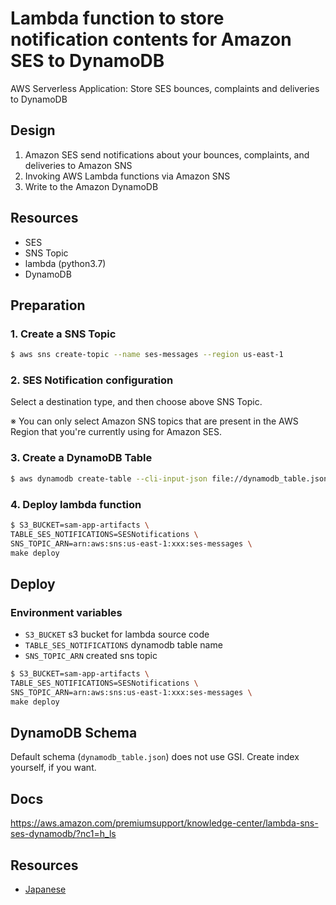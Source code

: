 # Lambda function to store notification contents for Amazon SES to DynamoDB

AWS Serverless Application: Store SES bounces, complaints and deliveries to DynamoDB

## Design

1. Amazon SES send notifications about your bounces, complaints, and deliveries to Amazon SNS
2. Invoking AWS Lambda functions via Amazon SNS
3. Write to the Amazon DynamoDB

## Resources

- SES
- SNS Topic
- lambda (python3.7)
- DynamoDB

## Preparation

### 1. Create a SNS Topic

```bash
$ aws sns create-topic --name ses-messages --region us-east-1
```

### 2. SES Notification configuration

Select a destination type, and then choose above SNS Topic.

※ You can only select Amazon SNS topics that are present in the AWS Region that you're currently using for Amazon SES.

### 3. Create a DynamoDB Table

```bash
$ aws dynamodb create-table --cli-input-json file://dynamodb_table.json
```

### 4. Deploy lambda function

```bash
$ S3_BUCKET=sam-app-artifacts \
TABLE_SES_NOTIFICATIONS=SESNotifications \
SNS_TOPIC_ARN=arn:aws:sns:us-east-1:xxx:ses-messages \
make deploy
```

## Deploy

### Environment variables

- `S3_BUCKET`
  s3 bucket for lambda source code
- `TABLE_SES_NOTIFICATIONS`
  dynamodb table name
- `SNS_TOPIC_ARN`
  created sns topic

```bash
$ S3_BUCKET=sam-app-artifacts \
TABLE_SES_NOTIFICATIONS=SESNotifications \
SNS_TOPIC_ARN=arn:aws:sns:us-east-1:xxx:ses-messages \
make deploy
```

## DynamoDB Schema

Default schema (`dynamodb_table.json`) does not use GSI.
Create index yourself, if you want.

## Docs

https://aws.amazon.com/premiumsupport/knowledge-center/lambda-sns-ses-dynamodb/?nc1=h_ls

## Resources

- [Japanese](https://qiita.com/yyoshiki41/items/a0c1f393d2b8f4d96c51)
